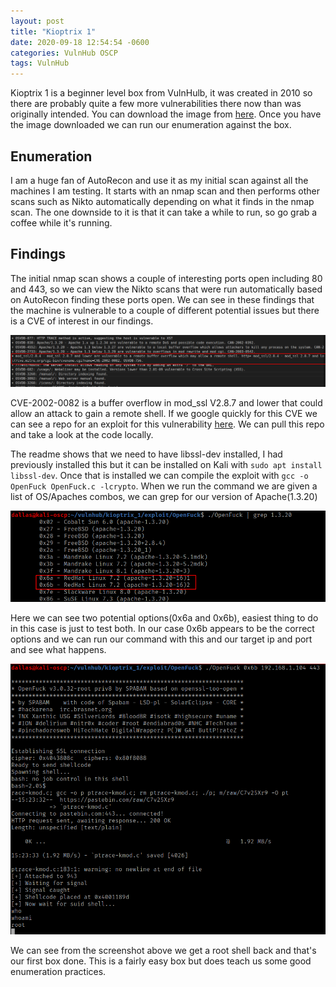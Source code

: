 ```yaml
---
layout: post
title: "Kioptrix 1"
date: 2020-09-18 12:54:54 -0600
categories: VulnHub OSCP
tags: VulnHub
---
```


Kioptrix 1 is a beginner level box from VulnHulb, it was created in 2010 so there are probably quite a few more vulnerabilities there now than was originally intended. You can download the image from [here](https://www.vulnhub.com/entry/kioptrix-level-1-1,22/). Once you have the image downloaded we can run our enumeration against the box.

## Enumeration

I am a huge fan of AutoRecon and use it as my initial scan against all the machines I am testing. It starts with an nmap scan and then performs other scans such as Nikto automatically depending on what it finds in the nmap scan. The one downside to it is that it can take a while to run, so go grab a coffee while it's running.

## Findings

The initial nmap scan shows a couple of interesting ports open including 80 and 443, so we can view the Nikto scans that were run automatically based on AutoRecon finding these ports open. We can see in these findings that the machine is vulnerable to a couple of different potential issues but there is a CVE of interest in our findings.

![cve.png](/assets/images/980c5cec7fed4a24a14cbaf66fe1ea3a.png)

CVE-2002-0082 is a buffer overflow in mod_ssl V2.8.7 and lower that could allow an attack to gain a remote shell. If we google quickly for this CVE we can see a repo for an exploit for this vulnerability [here](https://github.com/exploit-inters/OpenFuck). We can pull this repo and take a look at the code locally.

The readme shows that we need to have libssl-dev installed, I had previously installed this but it can be installed on Kali with `sudo apt install libssl-dev`. Once that is installed we can compile the exploit with `gcc -o OpenFuck OpenFuck.c -lcrypto`. When we run the command we are given a list of OS/Apaches combos, we can grep for our version of Apache(1.3.20)

![version.png](/assets/images//40676f896fc9480c8d2d0920d6b86198.png)

Here we can see two potential options(0x6a and 0x6b), easiest thing to do in this case is just to test both. In our case 0x6b appears to be the correct options and we can run our command with this and our target ip and port and see what happens.

![root.png](/assets/images/078fb43aae374712a9922540c7a7fff8.png)

We can see from the screenshot above we get a root shell back and that's our first box done. This is a fairly easy box but does teach us some good enumeration practices.
